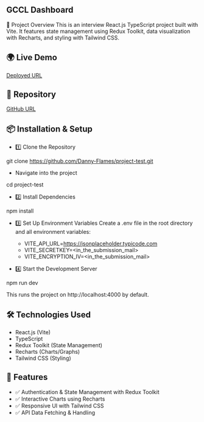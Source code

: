 
## GCCL Dashboard
🚀 Project Overview
This is an interview React.js TypeScript project built with Vite. It features state management using Redux Toolkit, data visualization with Recharts, and styling with Tailwind CSS.

## 🌍 Live Demo
[Deployed URL](https://gems-dashboard.vercel.app/auth/login)

## 📂 Repository
[GitHub URL](https://github.com/Danny-Flames/project-test.git)

## 📦 Installation & Setup
- 1️⃣ Clone the Repository

git clone https://github.com/Danny-Flames/project-test.git

- Navigate into the project

cd project-test

- 2️⃣ Install Dependencies

npm install

- 3️⃣ Set Up Environment Variables
Create a .env file in the root directory and all environment variables:

    - VITE_API_URL=https://jsonplaceholder.typicode.com
    - VITE_SECRETKEY=<in_the_submission_mail>
    - VITE_ENCRYPTION_IV=<in_the_submission_mail>

- 4️⃣ Start the Development Server

npm run dev

This runs the project on http://localhost:4000 by default.

## 🛠️ Technologies Used
- React.js (Vite)
- TypeScript
- Redux Toolkit (State Management)
- Recharts (Charts/Graphs)
- Tailwind CSS (Styling)

## 📌 Features
- ✅ Authentication & State Management with Redux Toolkit
- ✅ Interactive Charts using Recharts
- ✅ Responsive UI with Tailwind CSS
- ✅ API Data Fetching & Handling